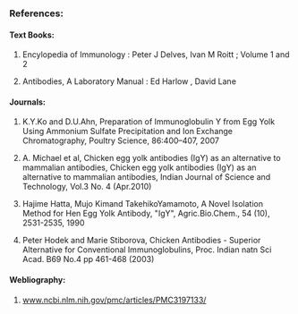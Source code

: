 ### References:
 
#### Text Books:
 
1.	Encylopedia of Immunology : Peter J Delves, Ivan M Roitt ; Volume 1 and 2

2.	Antibodies, A Laboratory Manual : Ed Harlow , David Lane

 
#### Journals:
 
1.	K.Y.Ko and D.U.Ahn, Preparation of Immunoglobulin Y from Egg Yolk Using Ammonium Sulfate Precipitation and Ion Exchange Chromatography, Poultry Science, 86:400–407, 2007 

2.	A. Michael et al, Chicken egg yolk antibodies (IgY) as an alternative to mammalian antibodies, Chicken egg yolk antibodies (IgY) as an alternative to mammalian antibodies, Indian Journal of Science and Technology, Vol.3 No. 4 (Apr.2010)

3.	 Hajime Hatta, Mujo Kimand TakehikoYamamoto, A Novel Isolation Method for Hen Egg  Yolk  Antibody, "IgY", Agric.Bio.Chem., 54 (10), 2531-2535, 1990

4.	Peter Hodek and Marie Stiborova, Chicken Antibodies - Superior Alternative for Conventional Immunoglobulins, Proc. Indian natn Sci Acad. B69 No.4 pp 461-468 (2003) 
 
#### Webliography:
 
1.	www.ncbi.nlm.nih.gov/pmc/articles/PMC3197133/
